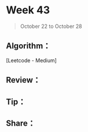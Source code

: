 # Week 43

> October 22 to October 28

## Algorithm：
[Leetcode - Medium]

## Review：


## Tip：


## Share：